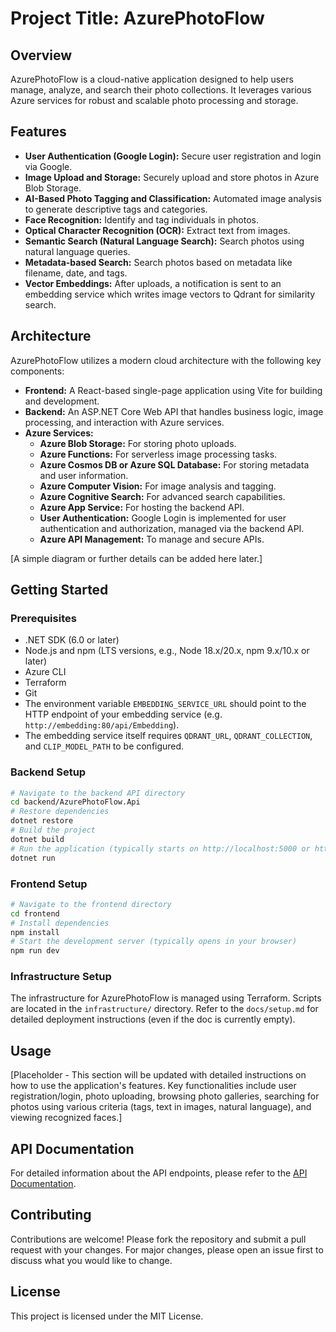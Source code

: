 # Project Title: AzurePhotoFlow

## Overview
AzurePhotoFlow is a cloud-native application designed to help users manage, analyze, and search their photo collections. It leverages various Azure services for robust and scalable photo processing and storage.

## Features
- **User Authentication (Google Login):** Secure user registration and login via Google.
- **Image Upload and Storage:** Securely upload and store photos in Azure Blob Storage.
- **AI-Based Photo Tagging and Classification:** Automated image analysis to generate descriptive tags and categories.
- **Face Recognition:** Identify and tag individuals in photos.
- **Optical Character Recognition (OCR):** Extract text from images.
- **Semantic Search (Natural Language Search):** Search photos using natural language queries.
- **Metadata-based Search:** Search photos based on metadata like filename, date, and tags.
- **Vector Embeddings:** After uploads, a notification is sent to an embedding service which writes image vectors to Qdrant for similarity search.

## Architecture
AzurePhotoFlow utilizes a modern cloud architecture with the following key components:
- **Frontend:** A React-based single-page application using Vite for building and development.
- **Backend:** An ASP.NET Core Web API that handles business logic, image processing, and interaction with Azure services.
- **Azure Services:**
    - **Azure Blob Storage:** For storing photo uploads.
    - **Azure Functions:** For serverless image processing tasks.
    - **Azure Cosmos DB or Azure SQL Database:** For storing metadata and user information.
    - **Azure Computer Vision:** For image analysis and tagging.
    - **Azure Cognitive Search:** For advanced search capabilities.
    - **Azure App Service:** For hosting the backend API.
    - **User Authentication:** Google Login is implemented for user authentication and authorization, managed via the backend API.
    - **Azure API Management:** To manage and secure APIs.

[A simple diagram or further details can be added here later.]

## Getting Started

### Prerequisites
- .NET SDK (6.0 or later)
- Node.js and npm (LTS versions, e.g., Node 18.x/20.x, npm 9.x/10.x or later)
- Azure CLI
- Terraform
- Git
- The environment variable `EMBEDDING_SERVICE_URL` should point to the HTTP endpoint of your embedding service (e.g. `http://embedding:80/api/Embedding`).
- The embedding service itself requires `QDRANT_URL`, `QDRANT_COLLECTION`, and `CLIP_MODEL_PATH` to be configured.

### Backend Setup
```bash
# Navigate to the backend API directory
cd backend/AzurePhotoFlow.Api
# Restore dependencies
dotnet restore
# Build the project
dotnet build
# Run the application (typically starts on http://localhost:5000 or https://localhost:5001)
dotnet run
```

### Frontend Setup
```bash
# Navigate to the frontend directory
cd frontend
# Install dependencies
npm install
# Start the development server (typically opens in your browser)
npm run dev
```

### Infrastructure Setup
The infrastructure for AzurePhotoFlow is managed using Terraform. Scripts are located in the `infrastructure/` directory. Refer to the `docs/setup.md` for detailed deployment instructions (even if the doc is currently empty).

## Usage
[Placeholder - This section will be updated with detailed instructions on how to use the application's features. Key functionalities include user registration/login, photo uploading, browsing photo galleries, searching for photos using various criteria (tags, text in images, natural language), and viewing recognized faces.]

## API Documentation
For detailed information about the API endpoints, please refer to the [API Documentation](docs/api_endpoints.md).

## Contributing
Contributions are welcome! Please fork the repository and submit a pull request with your changes. For major changes, please open an issue first to discuss what you would like to change.

## License
This project is licensed under the MIT License.
